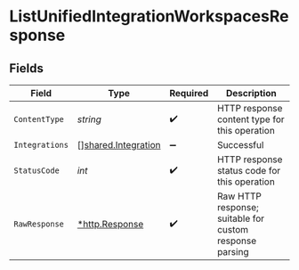 # ListUnifiedIntegrationWorkspacesResponse


## Fields

| Field                                                             | Type                                                              | Required                                                          | Description                                                       |
| ----------------------------------------------------------------- | ----------------------------------------------------------------- | ----------------------------------------------------------------- | ----------------------------------------------------------------- |
| `ContentType`                                                     | *string*                                                          | :heavy_check_mark:                                                | HTTP response content type for this operation                     |
| `Integrations`                                                    | [][shared.Integration](../../../pkg/models/shared/integration.md) | :heavy_minus_sign:                                                | Successful                                                        |
| `StatusCode`                                                      | *int*                                                             | :heavy_check_mark:                                                | HTTP response status code for this operation                      |
| `RawResponse`                                                     | [*http.Response](https://pkg.go.dev/net/http#Response)            | :heavy_check_mark:                                                | Raw HTTP response; suitable for custom response parsing           |
